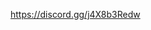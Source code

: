 https://discord.gg/j4X8b3Redw

<!---
CavemenStudiosOfficial/CavemenStudiosOfficial is a ✨ special ✨ repository because its `README.md` (this file) appears on your GitHub profile.
You can click the Preview link to take a look at your changes.
--->
